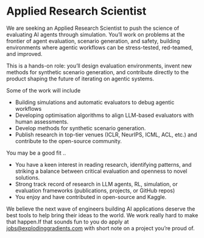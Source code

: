 # Applied Research Scientist

We are seeking an Applied Research Scientist to push the science of evaluating AI agents through simulation. You’ll work on problems at the frontier of agent evaluation, scenario generation, and safety, building environments where agentic workflows can be stress-tested, red-teamed, and improved.

This is a hands-on role: you’ll design evaluation environments, invent new methods for synthetic scenario generation, and contribute directly to the product shaping the future of iterating on agentic systems.

Some of the work will include

- Building simulations and automatic evaluators to debug agentic workflows
- Developing optimisation algorithms to align LLM-based evaluators with human assessments.
- Develop methods for synthetic scenario generation.
- Publish research in top-tier venues (ICLR, NeurIPS, ICML, ACL, etc.) and contribute to the open-source community.

You may be a good fit ..

- You have a keen interest in reading research, identifying patterns, and striking a balance between critical evaluation and openness to novel solutions.
- Strong track record of research in LLM agents, RL, simulation, or evaluation frameworks (publications, projects, or GitHub repos)
- You enjoy and have contributed in open-source and Kaggle.

We believe the next wave of engineers building AI applications deserve the best tools to help bring their ideas to the world. We work really hard to make that happen.If that sounds fun to you do apply at [jobs@explodinggradients.com](mailto:jobs@explodinggradients.com) with short note on a project you’re proud of.